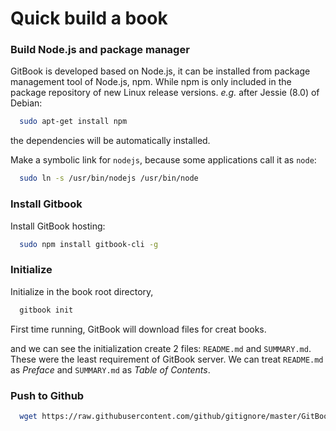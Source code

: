 # Quick build a book


### Build Node.js and package manager

GitBook is developed based on Node.js, it can be installed from package management tool of Node.js, npm. 
While npm is only included in the package repository of new Linux release versions. 
*e.g.* after Jessie (8.0) of Debian:

```bash
  sudo apt-get install npm
```

the dependencies will be automatically installed.

Make a symbolic link for `nodejs`, because some applications call it as `node`:

```bash
  sudo ln -s /usr/bin/nodejs /usr/bin/node
```

### Install Gitbook

Install GitBook hosting:
  
```bash
  sudo npm install gitbook-cli -g
```

### Initialize

Initialize in the book root directory,

```bash
  gitbook init
```

First time running, GitBook will download files for creat books.

and we can see the initialization create 2 files: ``README.md`` and ``SUMMARY.md``.
These were the least requirement of GitBook server. 
We can treat ``README.md`` as *Preface* and ``SUMMARY.md`` as *Table of Contents*.

### Push to Github

```bash
  wget https://raw.githubusercontent.com/github/gitignore/master/GitBook.gitignore
```



